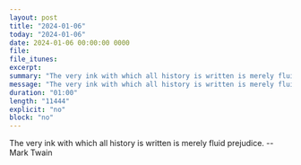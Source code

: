 ```yaml
---
layout: post
title: "2024-01-06"
today: "2024-01-06"
date: 2024-01-06 00:00:00 0000
file:
file_itunes:
excerpt:
summary: "The very ink with which all history is written is merely fluid prejudice. -- Mark Twain"
message: "The very ink with which all history is written is merely fluid prejudice. -- Mark Twain"
duration: "01:00"
length: "11444"
explicit: "no"
block: "no"
---
```

The very ink with which all history is written is merely fluid prejudice. -- Mark Twain

